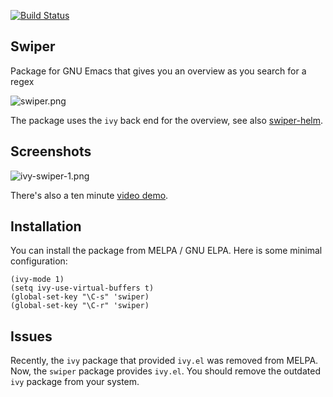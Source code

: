 [![Build Status](https://travis-ci.org/abo-abo/swiper.svg?branch=master)](https://travis-ci.org/abo-abo/swiper)

## Swiper

Package for GNU Emacs that gives you an overview as you search for a regex

![swiper.png](http://oremacs.com/download/swiper.png)

The package uses the `ivy` back end for the overview, see also
[swiper-helm](https://github.com/abo-abo/swiper-helm).

## Screenshots

![ivy-swiper-1.png](http://oremacs.com/download/ivy-swiper-1.png)

There's also a ten minute [video demo](https://www.youtube.com/watch?v=VvnJQpTFVDc).

## Installation

You can install the package from MELPA / GNU ELPA.
Here is some minimal configuration:

```elisp
(ivy-mode 1)
(setq ivy-use-virtual-buffers t)
(global-set-key "\C-s" 'swiper)
(global-set-key "\C-r" 'swiper)
```

## Issues

Recently, the `ivy` package that provided `ivy.el` was removed from MELPA.  Now, the `swiper` package provides `ivy.el`. You should remove the outdated `ivy` package from your system.
